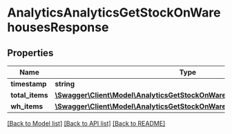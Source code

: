 # AnalyticsAnalyticsGetStockOnWarehousesResponse

## Properties
Name | Type | Description | Notes
------------ | ------------- | ------------- | -------------
**timestamp** | **string** |  | [optional] 
**total_items** | [**\Swagger\Client\Model\AnalyticsGetStockOnWarehousesResponseTotalItem[]**](AnalyticsGetStockOnWarehousesResponseTotalItem.md) |  | [optional] 
**wh_items** | [**\Swagger\Client\Model\AnalyticsGetStockOnWarehousesResponseWHItem[]**](AnalyticsGetStockOnWarehousesResponseWHItem.md) |  | [optional] 

[[Back to Model list]](../README.md#documentation-for-models) [[Back to API list]](../README.md#documentation-for-api-endpoints) [[Back to README]](../README.md)


